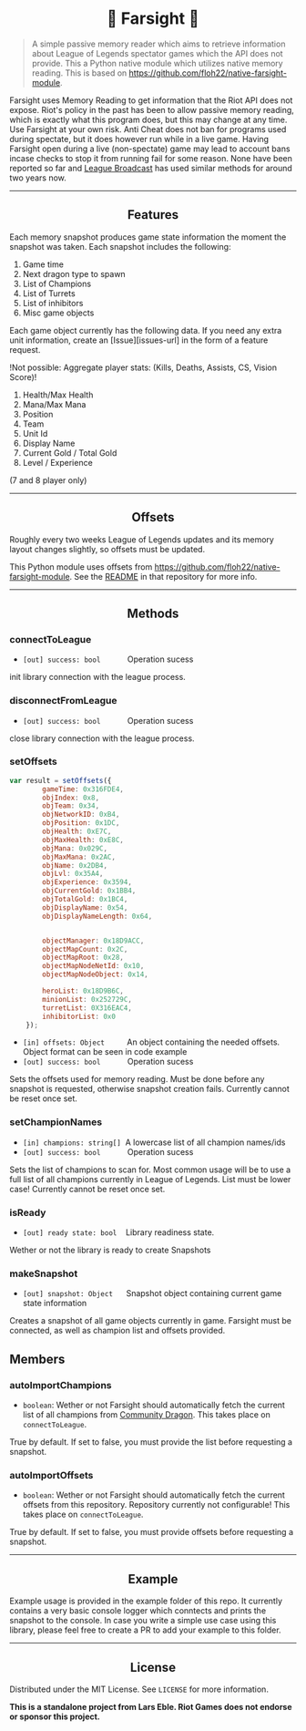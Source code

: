 <!-- PROJECT SHIELDS -->
<!--
*** I'm using markdown "reference style" links for readability.
*** Reference links are enclosed in brackets [ ] instead of parentheses ( ).
*** See the bottom of this document for the declaration of the reference variables
*** for contributors-url, forks-url, etc. This is an optional, concise syntax you may use.
*** https://www.markdownguide.org/basic-syntax/#reference-style-links
-->

<h1 align="center">🔭 Farsight 🔭</h1>

>A simple passive memory reader which aims to retrieve information about League of Legends spectator games which the API does not provide.
This a Python native module which utilizes native memory reading. This is based on https://github.com/floh22/native-farsight-module.

Farsight uses Memory Reading to get information that the Riot API does not expose. Riot's policy in the past has been to allow passive memory reading, which is exactly what this program does, but this may change at any time.
Use Farsight at your own risk. Anti Cheat does not ban for programs used during spectate, but it does however run while in a live game. Having Farsight open
during a live (non-spectate) game may lead to account bans incase checks to stop it from running fail for some reason. None have been reported so far and [League Broadcast](https://github.com/floh22/LeagueBroadcast) has used similar methods for around two years now.

---

<h2 align="center">Features </h2>


<p align="left">Each memory snapshot produces game state information the moment the snapshot was taken. Each snapshot includes the following:<p>

1. Game time
2. Next dragon type to spawn
3. List of Champions
4. List of Turrets
5. List of inhibitors
6. Misc game objects


<p align="left">Each game object currently has the following data.
If you need any extra unit information, create an [Issue][issues-url] in the form of a feature request.<p>
<p align="left">!Not possible: Aggregate player stats: (Kills, Deaths, Assists, CS, Vision Score)!<p>

1. Health/Max Health
2. Mana/Max Mana
3. Position
4. Team
5. Unit Id
6. Display Name
7. Current Gold / Total Gold
8. Level / Experience

(7 and 8 player only)

---

<h2 align="center">Offsets</h2>

Roughly every two weeks League of Legends updates and its memory layout changes slightly, so offsets must be updated.

This Python module uses offsets from https://github.com/floh22/native-farsight-module. See the [README](https://github.com/floh22/native-farsight-module#offsets) in that repository for more info.


---

<h2 align="center">Methods</h2>

### connectToLeague

- `[out] success: bool` &nbsp;&nbsp;&nbsp;&nbsp;&nbsp;&nbsp;&nbsp;&nbsp;&nbsp;&nbsp;&nbsp;Operation sucess

init library connection with the league process.


### disconnectFromLeague

- `[out] success: bool` &nbsp;&nbsp;&nbsp;&nbsp;&nbsp;&nbsp;&nbsp;&nbsp;&nbsp;&nbsp;&nbsp;Operation sucess

close library connection with the league process.

### setOffsets

```js
var result = setOffsets({
        gameTime: 0x316FDE4,
        objIndex: 0x8,
        objTeam: 0x34,
        objNetworkID: 0xB4,
        objPosition: 0x1DC,
        objHealth: 0xE7C,
        objMaxHealth: 0xE8C,
        objMana: 0x029C,
        objMaxMana: 0x2AC,
        objName: 0x2DB4,
        objLvl: 0x35A4,
        objExperience: 0x3594,
        objCurrentGold: 0x1BB4,
        objTotalGold: 0x1BC4,
        objDisplayName: 0x54,
        objDisplayNameLength: 0x64,


        objectManager: 0x18D9ACC,
        objectMapCount: 0x2C,
        objectMapRoot: 0x28,
        objectMapNodeNetId: 0x10,
        objectMapNodeObject: 0x14,

        heroList: 0x18D9B6C,
        minionList: 0x252729C,
        turretList: 0X316EAC4,
        inhibitorList: 0x0
    });
```

- `[in] offsets: Object` &nbsp;&nbsp;&nbsp;&nbsp;&nbsp;&nbsp;&nbsp;&nbsp;&nbsp;An object containing the needed offsets. Object format can be seen in code example
- `[out] success: bool` &nbsp;&nbsp;&nbsp;&nbsp;&nbsp;&nbsp;&nbsp;&nbsp;&nbsp;&nbsp;&nbsp;Operation sucess

Sets the offsets used for memory reading. Must be done before any snapshot is requested, otherwise snapshot creation fails. Currently cannot be reset once set.


### setChampionNames

- `[in] champions: string[]` &nbsp;A lowercase list of all champion names/ids
- `[out] success: bool` &nbsp;&nbsp;&nbsp;&nbsp;&nbsp;&nbsp;&nbsp;&nbsp;&nbsp;&nbsp;&nbsp;Operation sucess

Sets the list of champions to scan for. Most common usage will be to use a full list of all champions currently in League of Legends. List must be lower case! Currently cannot be reset once set.
 
### isReady

- `[out] ready state: bool` &nbsp;&nbsp;&nbsp;Library readiness state.

Wether or not the library is ready to create Snapshots

### makeSnapshot

- `[out] snapshot: Object` &nbsp;&nbsp;&nbsp;&nbsp;&nbsp;Snapshot object containing current game state information


Creates a snapshot of all game objects currently in game. Farsight must be connected, as well as champion list and offsets provided.

## Members

### autoImportChampions

- `boolean`: Wether or not Farsight should automatically fetch the current list of all champions from [Community Dragon](https://communitydragon.org/). This takes place on `connectToLeague`.

True by default. If set to false, you must provide the list before requesting a snapshot.

### autoImportOffsets

- `boolean`: Wether or not Farsight should automatically fetch the current offsets from this repository. Repository currently not configurable! This takes place on `connectToLeague`.

True by default. If set to false, you must provide offsets before requesting a snapshot.

---

<h2 align="center">Example</h2>

Example usage is provided in the example folder of this repo. It currently contains a very basic console logger which conntects and prints the snapshot to the console. In case you write a simple use case using this library, please feel free to create a PR to add your example to this folder.


---

<!-- LICENSE -->
<h2 align="center">License</h2>

Distributed under the MIT License. See `LICENSE` for more information.

__This is a standalone project from Lars Eble. Riot Games does not endorse or sponsor this project.__

<!-- MARKDOWN LINKS & IMAGES -->
<!-- https://www.markdownguide.org/basic-syntax/#reference-style-links -->
[contributors-shield]: https://img.shields.io/github/contributors/floh22/native-farsight-module.svg?style=for-the-badge
[contributors-url]: https://github.com/floh22/native-farsight-module/graphs/contributors
[forks-shield]: https://img.shields.io/github/forks/floh22/native-farsight-module.svg?style=for-the-badge
[forks-url]: https://github.com/floh22/native-farsight-module/network/members
[stars-shield]: https://img.shields.io/github/stars/floh22/native-farsight-module.svg?style=for-the-badge
[stars-url]: https://github.com/floh22/native-farsight-module/stargazers
[issues-shield]: https://img.shields.io/github/issues/floh22/native-farsight-module.svg?style=for-the-badge
[issues-url]: https://github.com/floh22/native-farsight-module/issues
[license-shield]: https://img.shields.io/github/license/floh22/native-farsight-module.svg?style=for-the-badge
[license-url]: https://github.com/floh22/native-farsight-module/blob/master/LICENSE
[donate-paypal]: https://img.shields.io/badge/Paypal-Donate-blueviolet?style=for-the-badge&logo=paypal
